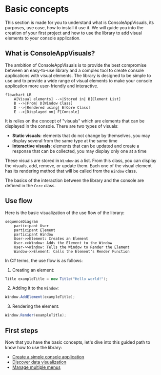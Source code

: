 # Basic concepts

This section is made for you to understand what is ConsoleAppVisuals, its purposes, use case, how to install it use it. We will guide you into the creation of your first project and how to use the library to add visual elements to your console application.

## What is ConsoleAppVisuals?

The ambition of ConsoleAppVisuals is to provide the best compromise between an easy-to-use library and a complex tool to create console applications with visual elements. The library is designed to be simple to use and to provide a wide range of visual elements to make your console application more user-friendly and interactive.

```mermaid
flowchart LR
    A[Visual elements] -->|Stored in| B[Element List]
    B -->|From| D[Window Class]
    D -->|Rendered using| E[Core Class]
    E -->|Displayed on| F[Console]
```

It is relies on the concept of "visuals" which are elements that can be displayed in the console. There are two types of visuals:

- **Static visuals**: elements that do not change by themselves, you may display several from the same type at the same time
- **Interactive visuals**: elements that can be updated and create a response that can be collected, you may display only one at a time

These visuals are stored in `Window` as a list. From this class, you can display the visuals, add, remove, or update them. Each one of the visual element has its rendering method that will be called from the `Window` class.

The basics of the interaction between the library and the console are defined in the `Core` class.

## Use flow

Here is the basic visualization of the use flow of the library:

```mermaid
sequenceDiagram
    participant User
    participant Element
    participant Window
    User->>Element: Creates an Element
    User->>Window: Adds the Element to the Window
    User->>Window: Tells the Window to Render the Element
    Window->>Element: Calls the Element's Render Function
```

In C# terms, the use flow is as follows:

1. Creating an element:

```csharp
Title exampleTitle = new Title("Hello world!");
```

2. Adding it to the `Window`:

```csharp
Window.AddElement(exampleTitle);
```

3. Rendering the element:

```csharp
Window.Render(exampleTitle);
```

## First steps

Now that you have the basic concepts, let's dive into this guided path to know how to use the library:

- [Create a simple console application](/ConsoleAppVisuals/introduction/first_app.html)
- [Discover data visualization](/ConsoleAppVisuals/introduction/data_viz.html)
- [Manage multiple menus](/ConsoleAppVisuals/introduction/menus_managment.html)

